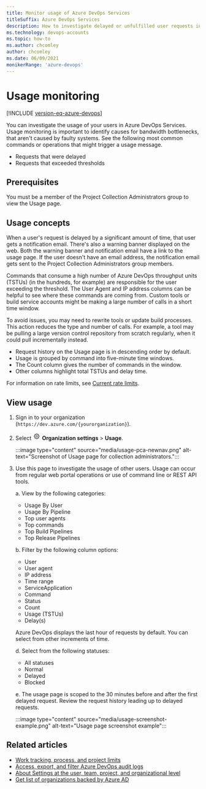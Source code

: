 ```yaml
---
title: Monitor usage of Azure DevOps Services
titleSuffix: Azure DevOps Services
description: How to investigate delayed or unfulfilled user requests in Azure DevOps Services.
ms.technology: devops-accounts 
ms.topic: how-to
ms.author: chcomley
author: chcomley
ms.date: 06/09/2021
monikerRange: 'azure-devops'
---
```


# Usage monitoring

[!INCLUDE [version-eq-azure-devops](../../includes/version-eq-azure-devops.md)]

You can investigate the usage of your users in Azure DevOps Services. Usage monitoring is important to identify causes for bandwidth bottlenecks, that aren't caused by faulty systems. See the following most common commands or operations that might trigger a usage message.

- Requests that were delayed
- Requests that exceeded thresholds

## Prerequisites

You must be a member of the Project Collection Administrators group to view the Usage page.

## Usage concepts

When a user's request is delayed by a significant amount of time, that user gets a notification email. There's also a warning banner displayed on the web. Both the warning banner and notification email have a link to the usage page. If the user doesn't have an email address, the notification email gets sent to the Project Collection Administrators group members.

Commands that consume a high number of Azure DevOps throughput units (TSTUs) (in the hundreds, for example) are responsible for the user exceeding the threshold. The User Agent and IP address columns can be helpful to see where these commands are coming from. Custom tools or build service accounts might be making a large number of calls in a short time window. 

To avoid issues, you may need to rewrite tools or update build processes. This action reduces the type and number of calls. For example, a tool may be pulling a large version control repository from scratch regularly, when it could pull incrementally instead.

- Request history on the Usage page is in descending order by default.
- Usage is grouped by command into five-minute time windows.
- The Count column gives the number of commands in the window.
- Other columns highlight total TSTUs and delay time.

For information on rate limits, see [Current rate limits](../../integrate/concepts/rate-limits.md#current-rate-limits).

## View usage

1. Sign in to your organization (```https://dev.azure.com/{yourorganization}```).

2. Select ![gear icon](../../media/icons/gear-icon.png) **Organization settings** > **Usage**.

   :::image type="content" source="media/usage-pca-newnav.png" alt-text="Screenshot of Usage page for collection administrators.":::

3. Use this page to investigate the usage of other users. Usage can occur from regular web portal operations or use of command line or REST API tools.

   a. View by the following categories:
     - Usage By User
     - Usage By Pipeline
     - Top user agents
     - Top commands
     - Top Build Pipelines
     - Top Release Pipelines
  
   b. Filter by the following column options:
     - User
     - User agent
     - IP address
     - Time range
     - ServiceApplication
     - Command
     - Status
     - Count
     - Usage (TSTUs)
     - Delay(s)

   Azure DevOps displays the last hour of requests by default. You can select from other increments of time.

   d. Select from the following statuses:
     - All statuses
     - Normal
     - Delayed
     - Blocked

   e. The usage page is scoped to the 30 minutes before and after the first delayed request. Review the request history leading up to delayed requests.

   :::image type="content" source="media/usage-screenshot-example.png" alt-text="Usage page screenshot example":::

## Related articles

- [Work tracking, process, and project limits](../settings/work/object-limits.md)
- [Access, export, and filter Azure DevOps audit logs](../audit/azure-devops-auditing.md)
- [About Settings at the user, team, project, and organizational level](../settings/about-settings.md)
- [Get list of organizations backed by Azure AD](get-list-of-organizations-connected-to-azure-active-directory.md)
